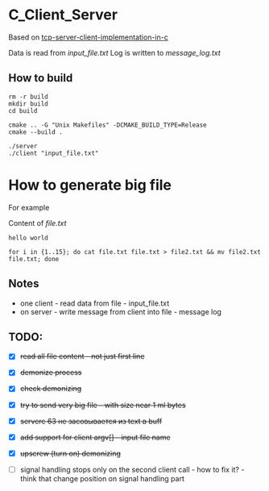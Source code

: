 # C_Client_Server

Based on [tcp-server-client-implementation-in-c](https://www.geeksforgeeks.org/tcp-server-client-implementation-in-c/)  

Data is read from *input_file.txt*
Log is written to *message_log.txt*

## How to build

```shell script
rm -r build
mkdir build
cd build

cmake .. -G "Unix Makefiles" -DCMAKE_BUILD_TYPE=Release
cmake --build .

./server
./client "input_file.txt"
```

# How to generate big file
For example 

Content of *file.txt*
```shell script
hello world
```
```shell script
for i in {1..15}; do cat file.txt file.txt > file2.txt && mv file2.txt file.txt; done
```

## Notes
- one client - read data from file - input_file.txt
- on server - write message from client into file - message log

## TODO:
- [x] ~~read all file content - not just first line~~
- [x] ~~demonize process~~
- [x] ~~check demonizing~~
- [x] ~~try to send very big file - with size near 1 ml bytes~~
- [x] ~~serverc 63 не засовывается из text в buff~~
- [x] ~~add support for client argv[] - input file name~~  
- [x] ~~upscrew (turn on) demonizing~~
- [ ] signal handling stops only on the second client call - how to fix it? 
\- think that change position on signal handling part

